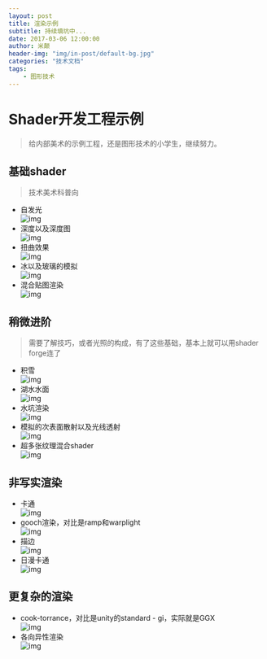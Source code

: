 ```yaml
---
layout: post
title: 渲染示例
subtitle: 持续填坑中...
date: 2017-03-06 12:00:00
author: 米颠
header-img: "img/in-post/default-bg.jpg"
categories: "技术文档"
tags:
    - 图形技术
---
```



# Shader开发工程示例
> 给内部美术的示例工程，还是图形技术的小学生，继续努力。

## 基础shader
> 技术美术科普向


- 自发光  
![img](https://ixulin.github.io/img/in-post/list-render-demo/jichu/Illumin.jpg)
- 深度以及深度图  
![img](https://ixulin.github.io/img/in-post/list-render-demo/jichu/depth.jpg)<!-- more -->
- 扭曲效果  
![img](https://ixulin.github.io/img/in-post/list-render-demo/jichu/distort.jpg)
- 冰以及玻璃的模拟  
![img](https://ixulin.github.io/img/in-post/list-render-demo/jichu/transparent.jpg)
- 混合贴图渲染  
![img](https://ixulin.github.io/img/in-post/list-render-demo/jichu/terrain.jpg)


## 稍微进阶
> 需要了解技巧，或者光照的构成，有了这些基础，基本上就可以用shader forge连了

- 积雪  
![img](https://ixulin.github.io/img/in-post/list-render-demo/jinjie/snow.jpg)
- 湖水水面  
![img](https://ixulin.github.io/img/in-post/list-render-demo/jinjie/water.jpg)
- 水坑渲染  
![img](https://ixulin.github.io/img/in-post/list-render-demo/jinjie/wet.jpg)
- 模拟的次表面散射以及光线透射  
![img](https://ixulin.github.io/img/in-post/list-render-demo/jinjie/sss-simulate.jpg)
- 超多张纹理混合shader  
![img](https://ixulin.github.io/img/in-post/list-render-demo/jinjie/blend-terrain.jpg)

## 非写实渲染
- 卡通  
![img](https://ixulin.github.io/img/in-post/list-render-demo/npr/cel.jpg)
- gooch渲染，对比是ramp和warplight  
![img](https://ixulin.github.io/img/in-post/list-render-demo/npr/gooch.jpg)
- 描边  
![img](https://ixulin.github.io/img/in-post/list-render-demo/npr/outline.jpg)
- 日漫卡通  
![img](https://ixulin.github.io/img/in-post/list-render-demo/npr/cel-jp.jpg)

## 更复杂的渲染  
- cook-torrance，对比是unity的standard - gi，实际就是GGX  
![img](https://ixulin.github.io/img/in-post/list-render-demo/bssrdf/brdf.jpg)
- 各向异性渲染  
![img](https://ixulin.github.io/img/in-post/list-render-demo/bssrdf/anisotropic.jpg)



